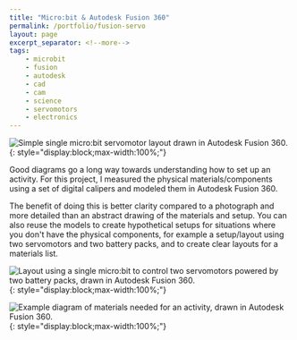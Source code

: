 ```yaml
---
title: "Micro:bit & Autodesk Fusion 360"
permalink: /portfolio/fusion-servo
layout: page
excerpt_separator: <!--more-->
tags:
    - microbit
    - fusion
    - autodesk
    - cad
    - cam
    - science
    - servomotors
    - electronics
---
```


![Simple single micro:bit servomotor layout drawn in Autodesk Fusion 360.](/portfolio/fusion-servo/layout-diagram-1.png){: style="display:block;max-width:100%;"}

Good diagrams go a long way towards understanding how to set up an activity. For this project, I measured the physical materials/components using a set of digital calipers and modeled them in Autodesk Fusion 360. 

The benefit of doing this is better clarity compared to a photograph and more detailed than an abstract drawing of the materials and setup. <!--more-->You can also reuse the models to create hypothetical setups for situations where you don't have the physical components, for example a setup/layout using two servomotors and two battery packs, and to create clear layouts for a materials list.

![Layout using a single micro:bit to control two servomotors powered by two battery packs, drawn in Autodesk Fusion 360.](/portfolio/fusion-servo/layout-diagram-2.png){: style="display:block;max-width:100%;"}

![Example diagram of materials needed for an activity, drawn in Autodesk Fusion 360.](/portfolio/fusion-servo/materials-diagram.png){: style="display:block;max-width:100%;"}